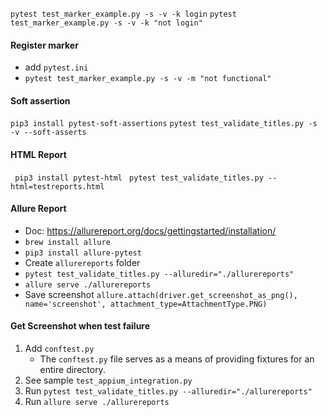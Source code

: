

 `pytest test_marker_example.py -s -v -k login`
 `pytest test_marker_example.py -s -v -k "not login"` 
 
#### Register marker
- add `pytest.ini`
- `pytest test_marker_example.py -s -v -m "not functional"`

#### Soft assertion
`pip3 install pytest-soft-assertions`
`pytest test_validate_titles.py -s -v --soft-asserts`

#### HTML Report
` pip3 install pytest-html`
` pytest test_validate_titles.py --html=testreports.html`

#### Allure Report
- Doc: https://allurereport.org/docs/gettingstarted/installation/
- `brew install allure`
- `pip3 install allure-pytest`
-  Create `allurereports` folder
- `pytest test_validate_titles.py --alluredir="./allurereports"` 
- `allure serve ./allurereports`
- Save screenshot `allure.attach(driver.get_screenshot_as_png(), name='screenshot', attachment_type=AttachmentType.PNG)`

#### Get Screenshot when test failure
1. Add `conftest.py`
   - The `conftest.py` file serves as a means of providing fixtures for an entire directory.
2. See sample `test_appium_integration.py`
3. Run `pytest test_validate_titles.py --alluredir="./allurereports"` 
4. Run `allure serve ./allurereports`

